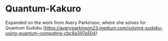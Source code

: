 # Quantum-Kakuro

Expanded on the work from Avery Parkinson, where she solves for Quantum Sudoku (https://averyparkinson23.medium.com/solving-sudoku-using-quantum-computing-cbc8a397a504)
